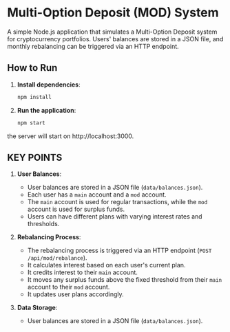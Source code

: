# Multi-Option Deposit (MOD) System

A simple Node.js application that simulates a Multi-Option Deposit system for cryptocurrency portfolios. Users' balances are stored in a JSON file, and monthly rebalancing can be triggered via an HTTP endpoint.

## How to Run

1. **Install dependencies**:
    ```bash
    npm install
    ```
2. **Run the application**:
    ```bash
    npm start
    ```
the server will start on http://localhost:3000.


## KEY POINTS
1. **User Balances**:
    - User balances are stored in a JSON file (`data/balances.json`).
    - Each user has a `main` account and a `mod` account.
    - The `main` account is used for regular transactions, while the `mod` account is used for surplus funds.
    - Users can have different plans with varying interest rates and thresholds.

2. **Rebalancing Process**:
    - The rebalancing process is triggered via an HTTP endpoint (`POST /api/mod/rebalance`).
    - It calculates interest based on each user's current plan.
    - It credits interest to their `main` account.
    - It moves any surplus funds above the fixed threshold from their `main` account to their `mod` account.
    - It updates user plans accordingly.

3. **Data Storage**:
    - User balances are stored in a JSON file (`data/balances.json`).
